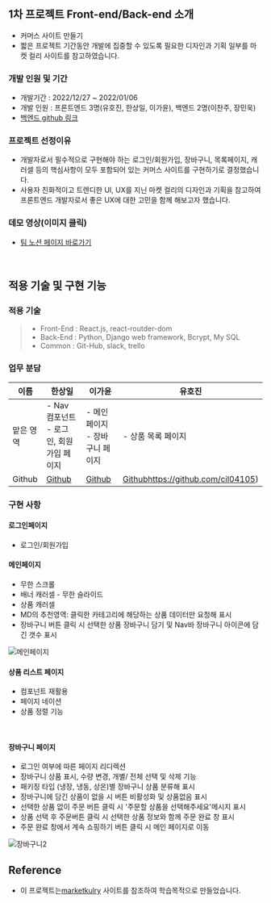 ## 1차 프로젝트 Front-end/Back-end 소개

- 커머스 사이트 만들기
- 짧은 프로젝트 기간동안 개발에 집중할 수 있도록 필요한 디자인과 기획 일부를 마켓 컬리 사이트를 참고하였습니다.

### 개발 인원 및 기간

- 개발기간 : 2022/12/27 ~ 2022/01/06
- 개발 인원 : 프론트엔드 3명(유호진, 한상일, 이가윤), 백엔드 2명(이찬주, 장민욱)
- [백엔드 github 링크]()

### 프로젝트 선정이유

- 개발자로서 필수적으로 구현해야 하는 로그인/회원가입, 장바구니, 목록페이지, 캐러셀 등의 핵심사항이 모두 포함되어 있는 커머스 사이트를 구현하기로 결정했습니다.
- 사용자 친화적이고 트렌디한 UI, UX를 지닌 마켓 컬리의 디자인과 기획을 참고하여 프론트엔드 개발자로서 좋은 UX에 대한 고민을 함께 해보고자 했습니다.

### 데모 영상(이미지 클릭)

- [팀 노션 페이지 바로가기](<[https://acute-cicada-d5b.notion.site/Kurly-Flower-77334502e27f44e7bce155533e617bf5](https://acute-cicada-d5b.notion.site/Kurly-Flower-77334502e27f44e7bce155533e617bf5)>)

<br>

## 적용 기술 및 구현 기능

### 적용 기술

> - Front-End : React.js, react-routder-dom
> - Back-End : Python, Django web framework, Bcrypt, My SQL
> - Common : Git-Hub, slack, trello

### 업무 분담

| 이름      | 한상일                                        | 이가윤                               | 유호진                                 |
| --------- | --------------------------------------------- | ------------------------------------ | -------------------------------------- |
| 맡은 영역 | - Nav 컴포넌트<br />- 로그인, 회원가입 페이지 | - 메인 페이지<br />- 장바구니 페이지 | - 상품 목록 페이지                     |
| Github    | [Github](https://github.com/Runor0624)        | [Github](https://github.com/Gayun00) | [Github]()https://github.com/cil04105) |

### 구현 사항

#### 로그인페이지

- 로그인/회원가입

#### 메인페이지

- 무한 스크롤
- 배너 캐러셀 - 무한 슬라이드
- 상품 캐러셀
- MD의 추천영역: 클릭한 카테고리에 해당하는 상품 데이터만 요청해 표시
- 장바구니 버튼 클릭 시 선택한 상품 장바구니 담기 및 Nav바 장바구니 아이콘에 담긴 갯수 표시

![메인페이지](https://user-images.githubusercontent.com/67543454/155341746-5023884a-afd0-4954-a6e2-587db813f167.gif)

#### 상품 리스트 페이지

- 컴포넌트 재활용
- 페이지 네이션
- 상품 정렬 기능

<br>

#### 장바구니 페이지

- 로그인 여부에 따른 페이지 리디렉션
- 장바구니 상품 표시, 수량 변경, 개별/ 전체 선택 및 삭제 기능
- 패키징 타입 (냉장, 냉동, 상온)별 장바구니 상품 분류해 표시
- 장바구니에 담긴 상품이 없을 시 버튼 비활성화 및 상품없음 표시
- 선택한 상품 없이 주문 버튼 클릭 시 '주문할 상품을 선택해주세요'메시지 표시
- 상품 선택 후 주문버튼 클릭 시 선택한 상품 정보와 함께 주문 완료 창 표시
- 주문 완료 창에서 계속 쇼핑하기 버튼 클릭 시 메인 페이지로 이동

![장바구니2](https://user-images.githubusercontent.com/67543454/155341763-9f363453-cd15-4798-88b4-a3a9a4c4931b.gif)

## Reference

- 이 프로젝트는[marketkulry](https://www.kurly.com/) 사이트를 참조하여 학습목적으로 만들었습니다.
